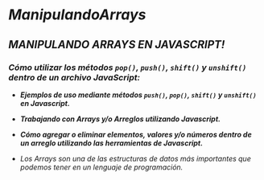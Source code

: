 # **_ManipulandoArrays_**

## **_MANIPULANDO ARRAYS EN JAVASCRIPT!_**

### **_Cómo utilizar los métodos ```pop()```, ```push()```, ```shift()``` y ```unshift()``` dentro de un archivo JavaScript:_**

- **_Ejemplos de uso mediante métodos ```push()```, ```pop()```, ```shift()``` y ```unshift()``` en Javascript._**

- **_Trabajando con Arrays y/o Arreglos utilizando Javascript._**

- **_Cómo agregar o eliminar elementos, valores y/o números dentro de un arreglo utilizando las herramientas de Javascript._**

- _Los Arrays son una de las estructuras de datos más importantes que podemos tener en un lenguaje de programación._
